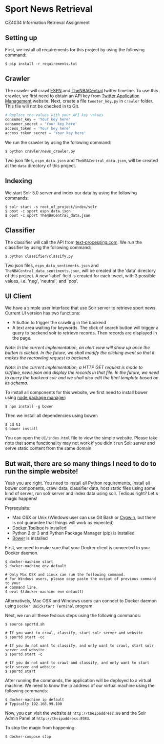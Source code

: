 # Sport News Retrieval

CZ4034 Information Retrieval Assignment

## Setting up

First, we install all requirements for this project by using the following command:

```Shell
$ pip install -r requirements.txt
```

## Crawler

The crawler will crawl [ESPN](https://twitter.com/espn?lang=en) and [TheNBACentral](https://twitter.com/TheNBACentral?lang=en) twitter timeline. To use this crawler, we first need to obtain an API key from [Twitter Application Management](https://apps.twitter.com) website. Next, create a file `tweeter_key.py` in `crawler` folder. This file will not be checked in to Git. 

```Python
# Replace the values with your API key values
consumer_key = 'Your key here'
consumer_secret = 'Your key here'
access_token = 'Your key here'
access_token_secret = 'Your key here'
```

We run the crawler by using the following command:

```Shell
$ python crawler/news_crawler.py
```

Two json files, `espn_data.json` and `TheNBACentral_data.json`, will be created at the `data` directory of this project.

## Indexing

We start Solr 5.0 server and index our data by using the following commands:

```Shell
$ solr start -s root_of_project/index/solr
$ post -c sport espn_data.json
$ post -c sport TheNBACentral_data.json
```
## Classifier

The classifier will call the API from [text-processing.com](text-processing.com/api). We run the classifier by using the following command:

```Shell
$ python classifier/classify.py
```

Two json files, `espn_data_sentiments.json` and `TheNBACentral_data_sentiments.json`, will be created at the 'data' directory of this project. A new 'label' field is created for each tweet, with 3 possible values, i.e. 'neg', 'neutral', and 'pos'. 

## UI Client

We have a simple user interface that use Solr server to retrieve sport news. Current UI version has two functions:

- A button to trigger the crawling in the backend
- A text area waiting for keywords. The click of search button will trigger a query to backend solr to retrieve records. Then records are displayed in the page. 

*Note: In the current implementation, an alert view will show up once the button is clicked. In the future, we shall modify the clicking event so that it makes the recrawling request to backend.*

*Note: In the current implementation, a HTTP GET request is made to UI/fake_news.json and display the records in that file. In the future, we need to query the backend solr and we shall also edit the html template based on its schema.*

To install all components for this website, we first need to install bower using [node package manager](https://www.npmjs.com/):

```Shell
$ npm install -g bower
```

Then we install all dependencies using bower:

```Shell
$ cd UI
$ bower install
```

You can open the `UI/index.html` file to view the simple website. Please take note that some functionality may not work if you didn't run Solr server and serve static content from the same domain.

## But wait, there are so many things I need to do to run the simple website!

Yeah you are right. You need to install all Python requirements, install all bower components, crawl data, classifier data, host static files using some kind of server, run solr server and index data using solr. Tedious right? Let's magic happens!

Prerequisite:

- Mac OSX or Unix (Windows user can use Git Bash or [Cygwin](https://www.cygwin.com), but there is not guarantee that things will work as expected)
- [Docker Toolbox](https://www.docker.com/products/docker-toolbox) is installed
- Python 2 or 3 and Python Package Manager (pip) is installed
- [Bower](http://bower.io) is installed

First, we need to make sure that your Docker client is connected to your Docker daemon. 

```Shell
$ docker-machine start
$ docker-machine env default

# Only Mac OSX and Linux can run the following command.
# For Windows users, please copy paste the output of previous command to your
# command line. 
$ eval $(docker-machine env default) 
```

Alternatively, Mac OSX and Windows users can connect to Docker daemon using `Docker Quickstart Terminal` program. 

Next, we run all these tedious steps using the following commands:

```Shell
$ source sportd.sh

# If you want to crawl, classify, start solr server and website
$ sportd start -cc

# If you do not want to classify, and only want to crawl, start solr server and website
$ sportd start -c

# If you do not want to crawl and classify, and only want to start solr server and website
$ sportd start
```

After running the commands, the application will be deployed to a virtual machine. We need to know the ip address of our virtual machine using the following commands:

```Shell
$ docker-machine ip default
# Typically 192.168.99.100
```

Now, you can visit the website at `http://theipaddress:80` and the Solr Admin Panel at `http://theipaddress:8983`. 

To stop the magic from happening:

```Shell
$ docker-compose stop
```
